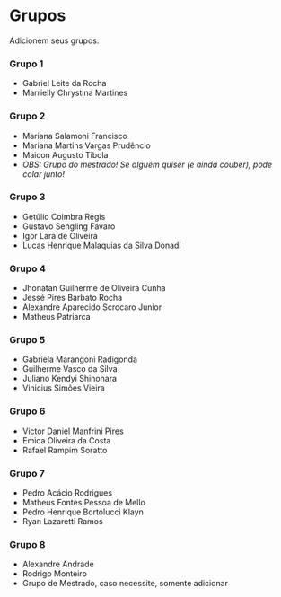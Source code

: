 # Grupos

Adicionem seus grupos:

### Grupo 1
* Gabriel Leite da Rocha
* Marrielly Chrystina Martines

### Grupo 2
* Mariana Salamoni Francisco
* Mariana Martins Vargas Prudêncio
* Maicon Augusto Tibola
* *OBS: Grupo do mestrado! Se alguém quiser (e ainda couber), pode colar junto!*

### Grupo 3

* Getúlio Coimbra Regis
* Gustavo Sengling Favaro
* Igor Lara de Oliveira
* Lucas Henrique Malaquias da Silva Donadi

### Grupo 4
* Jhonatan Guilherme de Oliveira Cunha
* Jessé Pires Barbato Rocha
* Alexandre Aparecido Scrocaro Junior
* Matheus Patriarca


### Grupo 5
* Gabriela Marangoni Radigonda
* Guilherme Vasco da Silva
* Juliano Kendyi Shinohara
* Vinicius Simões Vieira

### Grupo 6
* Victor Daniel Manfrini Pires
* Emica Oliveira da Costa
* Rafael Rampim Soratto

### Grupo 7
* Pedro Acácio Rodrigues
* Matheus Fontes Pessoa de Mello
* Pedro Henrique Bortolucci Klayn
* Ryan Lazaretti Ramos

### Grupo 8
* Alexandre Andrade
* Rodrigo Monteiro
* Grupo de Mestrado, caso necessite, somente adicionar
